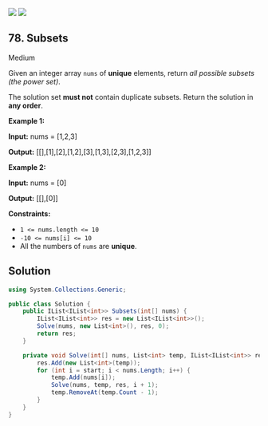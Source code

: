 [![](https://img.shields.io/github/stars/javadev/LeetCode-in-All?label=Stars&style=flat-square)](https://github.com/javadev/LeetCode-in-All)
[![](https://img.shields.io/github/forks/javadev/LeetCode-in-All?label=Fork%20me%20on%20GitHub%20&style=flat-square)](https://github.com/javadev/LeetCode-in-All/fork)

## 78\. Subsets

Medium

Given an integer array `nums` of **unique** elements, return _all possible subsets (the power set)_.

The solution set **must not** contain duplicate subsets. Return the solution in **any order**.

**Example 1:**

**Input:** nums = [1,2,3]

**Output:** [[],[1],[2],[1,2],[3],[1,3],[2,3],[1,2,3]] 

**Example 2:**

**Input:** nums = [0]

**Output:** [[],[0]] 

**Constraints:**

*   `1 <= nums.length <= 10`
*   `-10 <= nums[i] <= 10`
*   All the numbers of `nums` are **unique**.

## Solution

```csharp
using System.Collections.Generic;

public class Solution {
    public IList<IList<int>> Subsets(int[] nums) {
        IList<IList<int>> res = new List<IList<int>>();
        Solve(nums, new List<int>(), res, 0);
        return res;
    }

    private void Solve(int[] nums, List<int> temp, IList<IList<int>> res, int start) {
        res.Add(new List<int>(temp));
        for (int i = start; i < nums.Length; i++) {
            temp.Add(nums[i]);
            Solve(nums, temp, res, i + 1);
            temp.RemoveAt(temp.Count - 1);
        }
    }
}
```